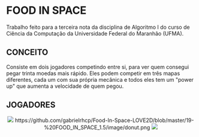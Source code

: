 # FOOD IN SPACE

Trabalho feito para a terceira nota da disciplina de Algoritmo I do curso de Ciência da Computação da Universidade Federal do Maranhão (UFMA).

## CONCEITO

Consiste em dois jogadores competindo entre si, para ver quem consegui pegar trinta moedas mais rápido. Eles podem competir em três mapas diferentes, cada um com sua própria mecânica e todos eles tem um "power up" que aumenta a velocidade de quem pegou.

## JOGADORES 

<p align="center">
  <img src="https://github.com/gabrielrhcp/Food-In-Space-LOVE2D/blob/master/19-%20FOOD_IN_SPACE_1.5/image/sushi.png"/>
  https://github.com/gabrielrhcp/Food-In-Space-LOVE2D/blob/master/19-%20FOOD_IN_SPACE_1.5/image/donut.png
   <img src="https://github.com/gabrielrhcp/Food-In-Space-LOVE2D/blob/master/19-%20FOOD_IN_SPACE_1.5/image/donut.png"/>
</p>
